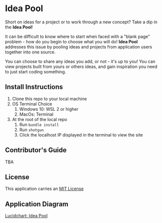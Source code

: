 # Idea Pool

Short on ideas for a project or to work through a new concept? Take a dip in the **Idea Pool**!  

It can be difficult to know where to start when faced with a "blank page" problem - how do you begin to choose what you will do! **Idea Pool** addresses this issue by pooling ideas and projects from application users together into one source.

You can choose to share any ideas you add, or not - it's up to you! You can view projects built from yours or others ideas, and gain inspiration you need to just start coding something.

## Install Instructions

1. Clone this repo to your local machine
1. OS Terminal Choice
   1. Windows 10: WSL 2 or higher
   1. MacOs: Terminal
1. At the root of the local repo
   1. Run `bundle install`
   1. Run `shotgun`
   1. Click the localhost IP displayed in the terminal to view the site
## Contributor's Guide

TBA
## License

This application carries an [MIT License](https://github.com/kristenkinnearohlmann/idea-pool/blob/main/LICENSE)
## Application Diagram

[Lucidchart: Idea Pool](https://lucid.app/lucidchart/invitations/accept/9bcace3d-b054-446e-9718-5b73cd0a9565?viewport_loc=-10%2C-10%2C1707%2C780%2C0_0)